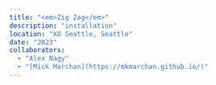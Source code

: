 ```yaml
---
title: "<em>Zig Zag</em>"
description: "installation"
location: "XO Seattle, Seattle"
date: "2023"
collaborators:
  - "Alex Nagy"
  - "[Mick Marchan](https://mkmarchan.github.io/)"
---
```

